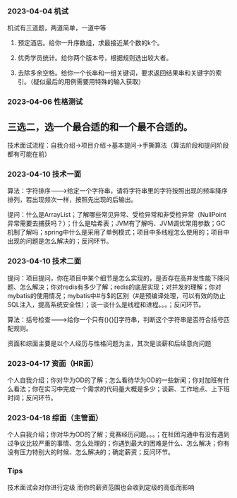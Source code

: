 ### 2023-04-04 机试

机试有三道题，两道简单，一道中等

1. 预定酒店。给你一升序数组，求最接近某个数的k个。

2. 优秀学员统计。给你两个版本号，根据规则选出较大者。

3. 去除多余空格。给你一个长串和一组关键词，要求返回结果串和关键字的索引。（疑似最后的用例需要用特殊的输入获取）

### 2023-04-06 性格测试

三选二，选一个最合适的和一个最不合适的。
------
技术面试流程：自我介绍->项目介绍->基本提问->手撕算法（算法阶段和提问阶段都有可能在前）
### 2023-04-10 技术一面

算法：字符排序--->给定一个字符串，请将字符串里的字符按照出现的频率降序排列，若出现频次一样，按照先出现的后输出。

提问：什么是ArrayList；了解哪些常见异常、受检异常和非受检异常（NullPoint异常需要去捕获吗？）；什么是哈希表；JVM有了解吗、JVM调优常用参数；GC机制了解吗；spring中什么是采用了单例模式；项目中多线程怎么使用的；项目中出现的问题是怎么解决的；反问环节。

### 2023-04-10 技术二面

提问：项目提问，你在项目中某个细节是怎么实现的，是否存在高并发性能下降问题、怎么解决；你对redis有多少了解；redis的底层实现；对并发的理解；你对mybatis的使用情况；mybatis中#与$的区别（#是预编译处理，可以有效的防止SQL注入，提高系统安全性）；谈一谈什么是线程和进程。。。；反问环节。

算法：括号检查--->给你一个只有(){}[]字符串，判断这个字符串是否符合括号匹配规则。

资面和综面主要是以个人经历与性格问题为主，其次是谈薪和后续意向问题
### 2023-04-17 资面（HR面）

个人自我介绍；你对华为OD的了解；怎么看待华为OD的一些新闻；你对加班有什么看法；你在实习中完成一个需求的代码量大概是多少；谈薪、工作地点、上下班时间；反问环节。

### 2023-04-18 综面（主管面）

个人自我介绍；你对华为OD的了解；竞赛经历问题。。。；在社团沟通中有没有遇到过争议比较严重的事情、怎么处理的；你遇到最大的困难是什么、怎么解决；你有没有压力特别大的时候、怎么解决的；确定薪资；反问环节。


### Tips
技术面试会对你进行定级   而你的薪资范围也会收到定级的高低而影响